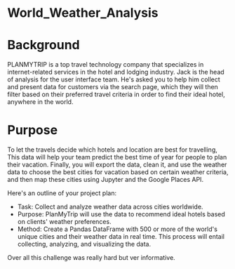 # World_Weather_Analysis

# Background

PLANMYTRIP is a top travel technology company that specializes in internet-related services in the hotel and lodging industry. Jack is the head of analysis for the user interface team. He's asked you to help him collect and present data for customers via the search page, which they will then filter based on their preferred travel criteria in order to find their ideal hotel, anywhere in the world.

# Purpose
To let the travels decide which hotels and location are best for travelling, 
This data will help your team predict the best time of year for people to plan their vacation. Finally, you will export the data, clean it, and use the weather data to choose the best cities for vacation based on certain weather criteria, and then map these cities using Jupyter and the Google Places API. 

Here's an outline of your project plan:
* Task: Collect and analyze weather data across cities worldwide.
* Purpose: PlanMyTrip will use the data to recommend ideal hotels based on clients' weather preferences.
* Method: Create a Pandas DataFrame with 500 or more of the world's unique cities and their weather data in real time. This process will entail collecting, analyzing, and visualizing the data.

Over all this challenge was really hard but ver informative.


